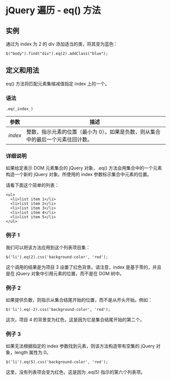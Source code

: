# jQuery 遍历 - eq() 方法



## 实例

通过为 index 为 2 的 div 添加适当的类，将其变为蓝色：

```
$("body").find("div").eq(2).addClass("blue");

```

## 定义和用法

eq() 方法将匹配元素集缩减值指定 index 上的一个。

### 语法

```
.eq(_index_)
```

| 参数 | 描述 |
| --- | --- |
| _index_ | 整数，指示元素的位置（最小为 0）。如果是负数，则从集合中的最后一个元素往回计数。 |

### 详细说明

如果给定表示 DOM 元素集合的 jQuery 对象，.eq() 方法会用集合中的一个元素构造一个新的 jQuery 对象。所使用的 index 参数标示集合中元素的位置。

请看下面这个简单的列表：

```
<ul>
  <li>list item 1</li>
  <li>list item 2</li>
  <li>list item 3</li>
  <li>list item 4</li>
  <li>list item 5</li>
</ul>

```

### 例子 1

我们可以把该方法应用到这个列表项目集：

```
$('li').eq(2).css('background-color', 'red');
```

这个调用的结果是为项目 3 设置了红色背景。请注意，index 是基于零的，并且是在 jQuery 对象中引用元素的位置，而不是在 DOM 树中。

### 例子 2

如果提供负数，则指示从集合结尾开始的位置，而不是从开头开始。例如：

```
$('li').eq(-2).css('background-color', 'red');
```

这次，项目 4 的背景变为红色，这是因为它是集合结尾开始的第二个。

### 例子 3

如果无法根据指定的 index 参数找到元素，则该方法构造带有空集的 jQuery 对象，length 属性为 0。

```
$('li').eq(5).css('background-color', 'red');
```

这里，没有列表项会变为红色，这是因为 .eq(5) 指示的第六个列表项。
